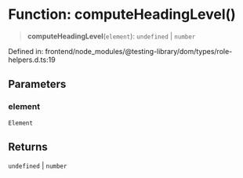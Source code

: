 # Function: computeHeadingLevel()

> **computeHeadingLevel**(`element`): `undefined` \| `number`

Defined in: frontend/node\_modules/@testing-library/dom/types/role-helpers.d.ts:19

## Parameters

### element

`Element`

## Returns

`undefined` \| `number`

